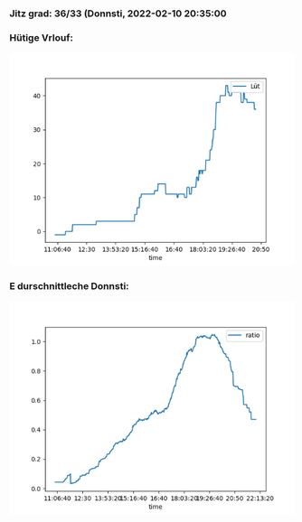 ### Jitz grad: 36/33 (Donnsti, 2022-02-10 20:35:00

### Hütige Vrlouf:
![Graph](Today.png)

### E durschnittleche Donnsti:
![Graph](Donnsti.png)
